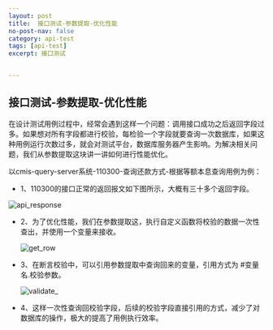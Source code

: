 ```yaml
---
layout: post
title:  接口测试-参数提取-优化性能
no-post-nav: false
category: api-test
tags: [api-test]
excerpt: 接口测试


---
```





## 接口测试-参数提取-优化性能

在设计测试用例过程中，经常会遇到这样一个问题：调用接口成功之后返回字段过多。如果想对所有字段都进行校验，每检验一个字段就要查询一次数据库，如果这种用例运行次数过多，就会对测试平台，数据库服务器产生影响。为解决相关问题，我们从参数提取这块讲一讲如何进行性能优化。

以cmis-query-server系统-110300-查询还款方式-根据等额本息查询用例为例：

- 1、110300的接口正常的返回报文如下图所示，大概有三十多个返回字段。

![api_response](https://james-xuande.github.io/images/posts/2021-04-22/api_response.png)

- 2、为了优化性能，我们在参数提取这，执行自定义函数将校验的数据一次性查出，并使用一个变量来接收。

  ![get_row](https://james-xuande.github.io/images/posts/2021-04-22/get_row.png)

- 3、在断言校验中，可以引用参数提取中查询回来的变量，引用方式为 #变量名.校验参数。

  ![validate_](https://james-xuande.github.io/images/posts/2021-04-22/validate_.png)

- 4、这样一次性查询回校验字段，后续的校验字段直接引用的方式，减少了对数据库的操作，极大的提高了用例执行效率。





